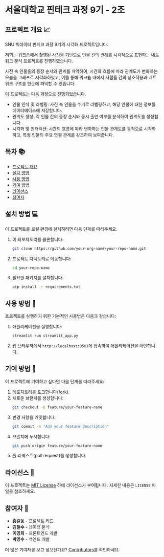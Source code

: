 # 서울대학교 핀테크 과정 9기 - 2조

## 프로젝트 개요 📈

SNU 빅데이터 핀테크 과정 9기의 시각화 프로젝트입니다.

저희는 워크숍에서 촬영된 사진을 기반으로 인물 간의 관계를 시각적으로 표현하는 네트워크 분석 프로젝트를 진행하였습니다.

사진 속 인물들의 등장 순서와 관계를 파악하여, 시간의 흐름에 따라 관계도가 변화하는 모습을 그래프로 시각화하였고, 이를 통해 워크숍 내에서 사람들 간의 상호작용과 네트워크 구조를 한눈에 파악할 수 있습니다.

이 프로젝트는 다음 과정으로 진행되었습니다.

- 인물 인식 및 라벨링: 사진 속 인물을 수기로 라벨링하고, 해당 인물에 대한 정보를 데이터베이스에 저장합니다.
- 관계도 생성: 각 인물 간의 등장 순서와 동시 출연 여부를 분석하여 관계도를 생성합니다.
- 시각화 및 인터랙션: 시간의 흐름에 따라 변화하는 인물 관계도를 동적으로 시각화하고, 특정 인물의 주요 연결 관계를 강조하여 보여줍니다.


## 목차 📚
- [프로젝트 개요](#프로젝트-개요-📈)
- [설치 방법](#설치-방법-💻)
- [사용 방법](#사용-방법-🚀)
- [기여 방법](#기여-방법-🤝)
- [라이선스](#라이선스-📝)
- [참여자](#참여자-👥)

## 설치 방법 💻
이 프로젝트를 로컬 환경에 설치하려면 다음 단계를 따라주세요.

1. 이 레포지토리를 클론합니다:
    ```bash
    git clone https://github.com/your-org-name/your-repo-name.git
    ```
2. 프로젝트 디렉토리로 이동합니다:
    ```bash
    cd your-repo-name
    ```
3. 필요한 패키지를 설치합니다:
    ```bash
    pip install -r requirements.txt
    ```

## 사용 방법 🚀
프로젝트를 실행하기 위한 기본적인 사용법은 다음과 같습니다:

1. 애플리케이션을 실행합니다:
    ```bash
    streamlit run streamlit_app.py
    ```
2. 웹 브라우저에서 `http://localhost:8501`에 접속하여 애플리케이션을 확인합니다.

## 기여 방법 🤝
이 프로젝트에 기여하고 싶다면 다음 단계를 따라주세요:

1. 레포지토리를 포크합니다(fork).
2. 새로운 브랜치를 생성합니다:
    ```bash
    git checkout -b feature/your-feature-name
    ```
3. 변경 사항을 커밋합니다:
    ```bash
    git commit -m "Add your feature description"
    ```
4. 브랜치에 푸시합니다:
    ```bash
    git push origin feature/your-feature-name
    ```
5. 풀 리퀘스트(pull request)를 생성합니다.

## 라이선스 📝
이 프로젝트는 [MIT License](LICENSE) 하에 라이선스가 부여됩니다. 자세한 내용은 `LICENSE` 파일을 참조하세요.

## 참여자 👥
- **홍길동** - 프로젝트 리드
- **김철수** - 데이터 분석
- **이영희** - 프론트엔드 개발
- **박영수** - 백엔드 개발

더 많은 기여자를 보고 싶으신가요? [Contributors](https://github.com/your-org-name/your-repo-name/graphs/contributors)를 확인하세요.
